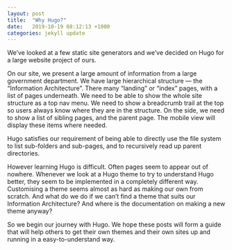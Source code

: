 ```yaml
---
layout: post
title:  "Why Hugo?"
date:   2019-10-19 08:12:13 +1000
categories: jekyll update
---
```

We’ve looked at a few static site generators and we’ve decided on Hugo for a large website project of ours.

On our site, we present a large amount of information from a large government department. We have large hierarchical structure — the “Information Architecture”.  There many “landing” or “index” pages, with a list of pages underneath. We need to be able to show the whole site structure as a top nav menu. We need to show a breadcrumb trail at the top so users always know where they are in the structure. On the side, we need to show a list of sibling pages, and the parent page. The mobile view will display these items where needed.

Hugo satisfies our requirement of being able to directly use the file system to list sub-folders and sub-pages, and to recursively read up parent directories. 

However learning Hugo is difficult. Often pages seem to appear out of nowhere. Whenever we look at a Hugo theme to try to understand Hugo better, they seem to be implemented in a completely different way. Customising a theme seems almost as hard as making our own from scratch. And what do we do if we can’t find a theme that suits our Information Architecture? And where is the documentation on making a new theme anyway?

So we begin our journey with Hugo. We hope these posts will form a guide that will help others to get their own themes and their own sites up and running in a easy-to-understand way.
